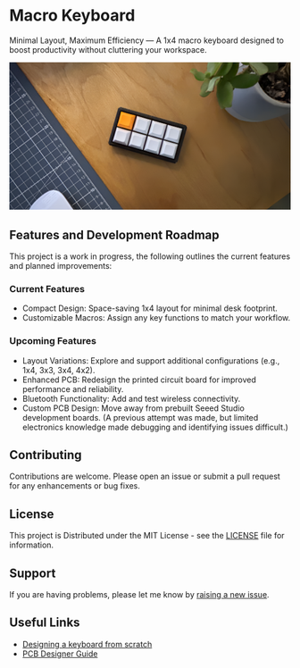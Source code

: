 # Macro Keyboard

Minimal Layout, Maximum Efficiency — A 1x4 macro keyboard designed to boost productivity without cluttering your workspace.

![Project Image](https://github.com/ImSeanConroy/macro-keyboard/blob/main/.github/repo-img.png)

## Features and Development Roadmap

This project is a work in progress, the following outlines the current features and planned improvements:

### Current Features
- Compact Design: Space-saving 1x4 layout for minimal desk footprint.
- Customizable Macros: Assign any key functions to match your workflow.

### Upcoming Features
- Layout Variations: Explore and support additional configurations (e.g., 1x4, 3x3, 3x4, 4x2).
- Enhanced PCB: Redesign the printed circuit board for improved performance and reliability.
- Bluetooth Functionality: Add and test wireless connectivity.
- Custom PCB Design: Move away from prebuilt Seeed Studio development boards. (A previous attempt was made, but limited electronics knowledge made debugging and identifying issues difficult.)

## Contributing

Contributions are welcome. Please open an issue or submit a pull request for any enhancements or bug fixes.

## License

This project is Distributed under the MIT License - see the [LICENSE](LICENSE) file for information.

## Support

If you are having problems, please let me know by [raising a new issue](https://github.com/ImSeanConroy/macro-keyboard/issues/new/choose).

## Useful Links

- [Designing a keyboard from scratch](https://www.masterzen.fr/)
- [PCB Designer Guide](https://wiki.ai03.com/books/pcb-design/chapter/pcb-designer-guide)